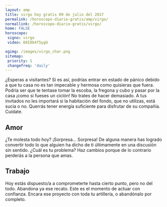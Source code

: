 ```yaml
---
layout: amp
title: virgo hoy gratis 09 de julio del 2017 
permalink: /horoscopo-diario-gratis/amp/virgo/
normallink: /horoscopo-diario-gratis/virgo/
home: FALSE
horoscopo:
 signo: virgo
 video: 60I8b4f5ygU

ogimg: /images/virgo_char.png
sitemap:
 priority: 1
 changefreq: 'daily'
---
```



¿Esperas a visitantes? Si es así, podrías entrar en estado de pánico debido a que tu casa no es tan impecable y hermosa como quisieras que fuera. Podría ser que te tentase tomar la escoba, la fregona y cubo y pasar por la casa ¡como si fueses un ciclón! No trates de hacer demasiado. A tus invitados no les importará si la habitación del fondo, que no utilizas, está sucia o no. Querrás tener energía suficiente para disfrutar de su compañía. Cuídate.

## Amor

¿Te molesta todo hoy? ¡Sorpresa... Sorpresa! De alguna manera has logrado convertir todo lo que alguien ha dicho de ti últimamente en una discusión sin sentido. ¿Cuál es tu problema? Haz cambios porque de lo contrario perderás a la persona que amas.

## Trabajo

Hoy estás dispuesto/a a comprometerte hasta cierto punto, pero no del todo. Abandona ya ese recato. Este es el momento de actuar con confianza. Encara ese proyecto con toda tu artillería, o abandónalo por completo.